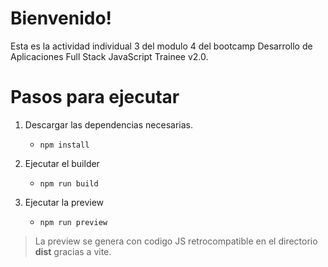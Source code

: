 # Bienvenido!

Esta es la actividad individual 3 del modulo 4 del bootcamp Desarrollo de Aplicaciones Full Stack JavaScript Trainee v2.0.


# Pasos para ejecutar

 1. Descargar las dependencias necesarias.
	 - `npm install`
	 
 2. Ejecutar el builder
	- `npm run build`
 3. Ejecutar la preview
	- `npm run preview`





    

> La preview se genera con codigo JS retrocompatible en el directorio **dist** gracias a vite.
